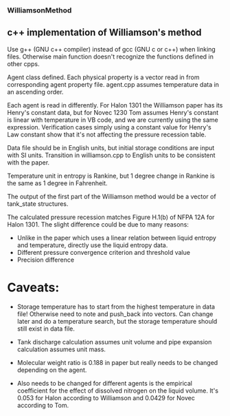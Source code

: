 ### WilliamsonMethod
## c++ implementation of Williamson's method


Use g++ (GNU c++ compiler) instead of gcc (GNU c or c++) when linking files. Otherwise main function doesn't recognize the functions defined in other cpps.



Agent class defined. Each physical property is a vector read in from corresponding agent property file. agent.cpp assumes temperature data in an ascending order.

Each agent is read in differently.
For Halon 1301 the Williamson paper has its Henry's constant data, but for Novec 1230 Tom assumes Henry's constant is linear with temperature in VB code, and we are currently using the same expression.
Verification cases simply using a constant value for Henry's Law constant show that it's not affecting the pressure recession table.

Data file should be in English units, but initial storage conditions are input with SI units. Transition in williamson.cpp to English units to be consistent with the paper.

Temperature unit in entropy is Rankine, but 1 degree change in Rankine is the same as 1 degree in Fahrenheit.



The output of the first part of the Williamson method would be a vector of tank_state structures.



The calculated pressure recession matches Figure H.1(b) of NFPA 12A for Halon 1301.
The slight difference could be due to many reasons:
* Unlike in the paper which uses a linear relation between liquid entropy and temperature, directly use the liquid entropy data.
* Different pressure convergence criterion and threshold value
* Precision difference



# Caveats:

* Storage temperature has to start from the highest temperature in data file! Otherwise need to note and push_back into vectors.
Can change later and do a temperature search, but the storage temperature should still exist in data file.

* Tank discharge calculation assumes unit volume and pipe expansion calculation assumes unit mass.

* Molecular weight ratio is 0.188 in paper but really needs to be changed depending on the agent.

* Also needs to be changed for different agents is the empirical coefficient for the effect of dissolved nitrogen on the liquid volume. It's 0.053 for Halon according to Williamson and 0.0429 for Novec according to Tom.



